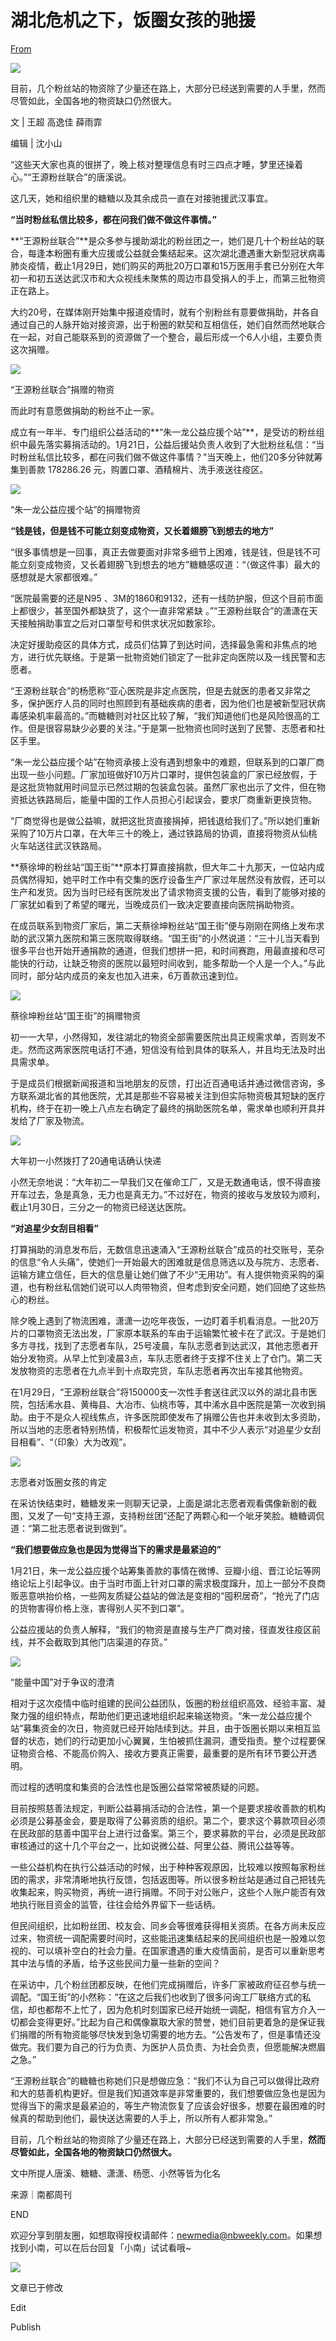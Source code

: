 # 湖北危机之下，饭圈女孩的驰援

[From](https://mp.weixin.qq.com/s/GOFEixDCXSurJgWfYDnwvA)  

![](https://res.cloudinary.com/dqvsulqdb/image/upload/v1580995586/h7nofjcxzn9u3iaqvki2.jpg)

目前，几个粉丝站的物资除了少量还在路上，大部分已经送到需要的人手里，然而尽管如此，全国各地的物资缺口仍然很大。

文 | 王超 高逸佳 薛雨霏

编辑 | 沈小山

“这些天大家也真的很拼了，晚上核对整理信息有时三四点才睡，梦里还操着心。”“王源粉丝联合”的唐溪说。

这几天，她和组织里的糖糖以及其余成员一直在对接驰援武汉事宜。

**“当时粉丝私信比较多，都在问我们做不做这件事情。”**

**“王源粉丝联合”**是众多参与援助湖北的粉丝团之一，她们是几十个粉丝站的联合，每逢本粉圈有重大应援或公益就会集结起来。这次湖北遭遇重大新型冠状病毒肺炎疫情，截止1月29日，她们购买的两批20万口罩和15万医用手套已分别在大年初一和初五送达武汉市和大众视线未聚焦的周边市县受捐人的手上，而第三批物资正在路上。

大约20号，在媒体刚开始集中报道疫情时，就有个别粉丝有意要做捐助，并各自通过自己的人脉开始对接资源，出于粉圈的默契和互相信任，她们自然而然地联合在一起，对自己能联系到的资源做了一个整合，最后形成一个6人小组，主要负责这次捐赠。

![](https://res.cloudinary.com/dqvsulqdb/image/upload/v1580995587/je8apuxpw2vfbzy2mwhx.jpg)

“王源粉丝联合”捐赠的物资

而此时有意愿做捐助的粉丝不止一家。

成立有一年半、专门组织公益活动的**“朱一龙公益应援个站”**，是受访的粉丝组织中最先落实募捐活动的。1月21日，公益后援站负责人收到了大批粉丝私信：“当时粉丝私信比较多，都在问我们做不做这件事情？”当天晚上，他们20多分钟就筹集到善款 178286.26 元，购置口罩、酒精棉片、洗手液送往疫区。

![](https://res.cloudinary.com/dqvsulqdb/image/upload/v1580995588/sz9nce3sf1svbcghkwzw.jpg)

“朱一龙公益应援个站”的捐赠物资

**“钱是钱，但是钱不可能立刻变成物资，又长着翅膀飞到想去的地方”**

“很多事情想是一回事，真正去做要面对非常多细节上困难，钱是钱，但是钱不可能立刻变成物资，又长着翅膀飞到想去的地方”糖糖感叹道：“（做这件事）最大的感想就是大家都很难。”

“医院最需要的还是N95 、3M的1860和9132，还有一线防护服，但这个目前市面上都很少，甚至国外都缺货了，这个一直非常紧缺 。”“王源粉丝联合”的潇潇在天天接触捐助事宜之后对口罩型号和供求状况如数家珍。

决定好援助疫区的具体方式，成员们估算了到达时间，选择最急需和非焦点的地方，进行优先联络。于是第一批物资她们锁定了一批非定向医院以及一线民警和志愿者。

“王源粉丝联合”的杨愿称“亚心医院是非定点医院，但是去就医的患者又非常之多，保护医疗人员的同时也照顾到有基础疾病的患者，因为他们也是被新型冠状病毒感染机率最高的。”而糖糖则对社区比较了解，“我们知道他们也是风险很高的工作。但是很容易缺少必要的关注。”于是第一批物资也同时送到了民警、志愿者和社区手里。

“朱一龙公益应援个站”在物资承接上没有遇到想象中的难题，但联系到的口罩厂商出现一些小问题。厂家加班做好10万片口罩时，提供包装盒的厂家已经放假，于是这批货物就用时间显示已然过期的包装盒包装。虽然厂家也出示了文件，但在物资抵达铁路局后，能量中国的工作人员担心引起误会，要求厂商重新更换货物。

“厂商觉得也是做公益嘛，就把这批货直接捐掉，把钱退给我们了。”所以她们重新采购了10万片口罩，在大年三十的晚上，通过铁路局的协调，直接将物资从仙桃火车站送往武汉铁路局。

**蔡徐坤的粉丝站“国王街”**原本打算直接捐款，但大年二十九那天，一位站内成员偶然得知，她平时工作中有交集的医疗设备生产厂家过年居然没有放假，还可以生产和发货。因为当时已经有医院发出了请求物资支援的公告，看到了能够对接的厂家犹如看到了希望的曙光，当晚成员们一致决定要直接向医院捐助物资。

在成员联系到物资厂家后，第二天蔡徐坤粉丝站“国王街”便与刚刚在网络上发布求助的武汉第九医院和第三医院取得联络。“国王街”的小然说道：“三十儿当天看到很多平台也开始开通捐款的通道，但我们想拼一把，和时间赛跑，用最直接和尽可能快的行动，让缺乏物资的医院以最短时间收到，能多帮助一个人是一个人。”与此同时，部分站内成员的亲友也加入进来，6万善款迅速到位。

![](https://res.cloudinary.com/dqvsulqdb/image/upload/v1580995589/d9bvewtlmsm7t3mcuxwv.jpg)

蔡徐坤粉丝站“国王街”的捐赠物资

初一一大早，小然得知，发往湖北的物资全部需要医院出具正规需求单，否则发不走。然而这两家医院电话打不通，短信没有给到具体的联系人，并且均无法及时出具需求单。

于是成员们根据新闻报道和当地朋友的反馈，打出近百通电话并通过微信咨询，多方联系湖北省的其他医院，尤其是那些不容易被关注到但实际物资极其短缺的医疗机构，终于在初一晚上八点左右确定了最终的捐助医院名单，需求单也顺利开具并发给了厂家及物流。

![](https://res.cloudinary.com/dqvsulqdb/image/upload/v1580995590/ybvgxnr0mhyfg33ta2cm.jpg)

大年初一小然拨打了20通电话确认快递

小然无奈地说：“大年初二一早我们又在催命工厂，又是无数通电话，恨不得直接开车过去，急是真急，无力也是真无力。”不过好在，物资的接收与发放较为顺利，截止1月30日，三分之一的物资已经送达医院。

**“对追星少女刮目相看”**

打算捐助的消息发布后，无数信息迅速涌入“王源粉丝联合”成员的社交账号，芜杂的信息“令人头痛”，使她们一开始最大的困难就是信息筛选以及与院方、志愿者、运输方建立信任，巨大的信息量让她们做了不少“无用功”。有人提供物资采购的渠道，也有粉丝私信她们说可以人肉带物资，但考虑到安全问题，她们回绝了这些热心的粉丝。

除夕晚上遇到了物流困难，潇潇一边吃年夜饭，一边盯着手机看消息。一批20万片的口罩物资无法出发，厂家原本联系的车由于运输繁忙被卡在了武汉。于是她们多方寻找，找到了志愿者车队，25号凌晨，车队志愿者到达武汉，其他志愿者开始分发物资。从早上忙到凌晨3点，车队志愿者终于支撑不住关上了仓门。第二天发放物资的志愿者在九点半到十点取完货，车队志愿者再次出车接其他物资。

在1月29日，“王源粉丝联合”将150000支一次性手套送往武汉以外的湖北县市医院，包括浠水县、黄梅县、大冶市、仙桃市等，其中浠水县中医院是第一次收到捐助。由于不是众人视线焦点，许多医院即使发布了捐赠公告也并未收到太多资助，所以当地的志愿者特别热情，积极帮忙运发物资，其中不少人表示“对追星少女刮目相看”、“（印象）大为改观”。

![](https://res.cloudinary.com/dqvsulqdb/image/upload/v1580995591/e6gdwnmptxunv6f8wwet.jpg)

志愿者对饭圈女孩的肯定

在采访快结束时，糖糖发来一则聊天记录，上面是湖北志愿者观看偶像新剧的截图，又发了一句“支持王源，支持粉丝团”还配了两颗心和一个呲牙笑脸。糖糖调侃道：“第二批志愿者说到做到”。

**“我们想要做应急也是因为觉得当下的需求是最紧迫的”**

1月21日，朱一龙公益应援个站筹集善款的事情在微博、豆瓣小组、晋江论坛等网络论坛上引起争议。由于当时市面上针对口罩的需求极度蹿升，加上一部分不良商贩恶意哄抬价格，一些网友质疑公益站的做法是变相的“囤积居奇”，“抢光了门店的货物害得价格上涨，害得别人买不到口罩”。

公益应援站的负责人解释，“我们的物资是直接与生产厂商对接，径直发往疫区前线，并不会截取到其他门店渠道的存货。”

![](https://res.cloudinary.com/dqvsulqdb/image/upload/v1580995592/urekzsfzedetcchvybhq.jpg)

“能量中国”对于争议的澄清

相对于这次疫情中临时组建的民间公益团队，饭圈的粉丝组织高效、经验丰富、凝聚力强的组织特点，帮助他们更迅速地组织起来输送物资。“朱一龙公益应援个站”募集资金的次日，物资就已经开始陆续到达。并且，由于饭圈长期以来相互监督的状态，她们的行动更加小心翼翼，生怕被抓住漏洞，遭受指责。整个过程要保证物资合格、不能高价购入、接收方要真正需要，最重要的是所有环节要公开透明。

而过程的透明度和集资的合法性也是饭圈公益常常被质疑的问题。

目前按照慈善法规定，判断公益募捐活动的合法性，第一个是要求接收善款的机构必须是公募基金会，要是取得了公募资质的组织。第二个，要求这个募款项目必须在民政部的慈善中国平台上进行过备案。第三个，要求募款的平台，必须是民政部审核通过的这十几个平台之一，比如说微公益、阿里公益、腾讯公益等等。

一些公益机构在执行公益活动的时候，出于种种客观原因，比较难以按照每家粉丝团的需求，非常清晰地执行反馈，包括返图等。所以很多粉丝站是通过自己把钱先收集起来，购买物资，再统一进行捐赠。不同于对公账户，这些个人账户能否有效地执行账目资金的监管，往往会给外界留下一些话柄。

但民间组织，比如粉丝团、校友会、同乡会等很难获得相关资质。在各方尚未反应过来，物资统一调配需要时间时，这些能迅速集结起来的民间组织也是一股难以忽视的、可以填补空白的社会力量。在国家遭遇的重大疫情面前，是否可以重新思考其中法与情的矛盾，给予这些民间力量一些新的空间？

在采访中，几个粉丝团都反映，在他们完成捐赠后，许多厂家被政府征召参与统一调配。“国王街”的小然称：“在这之后我们也收到了很多问询工厂联络方式的私信，却也都帮不上忙了，因为危机时刻国家已经开始统一调配，相信有官方介入一切都会变得更好。”比起为自己和偶像赢取大家的赞誉，她们目前更着急的是保证我们捐赠的所有物资能够尽快发到急切需要的地方去。“公告发布了，但是事情还没做完。我们要为自己的行为负责、为医护人员负责、为社会负责，但愿能解决燃眉之急。”

“王源粉丝联合”的糖糖也称她们只是想做应急：“我们不认为自己可以做得比政府和大的慈善机构更好。但是我们知道效率是非常重要的，我们想要做应急也是因为觉得当下的需求是最紧迫的，等生产物流恢复了应该会好很多，想要在最困难的时候真的帮助到他们，最快送达需要的人手上，所以所有人都非常急。”

目前，几个粉丝站的物资除了少量还在路上，大部分已经送到需要的人手里，**然而尽管如此，全国各地的物资缺口仍然很大。**

文中所提人唐溪、糖糖、潇潇、杨愿、小然等皆为化名

来源｜南都周刊

END

欢迎分享到朋友圈，如想取得授权请邮件：newmedia@nbweekly.com。如果想找到小南，可以在后台回复「小南」试试看哦~

![](https://res.cloudinary.com/dqvsulqdb/image/upload/v1580995593/owj7aepb5ljpuqnjgcyo.gif)

文章已于修改

Edit

Publish
